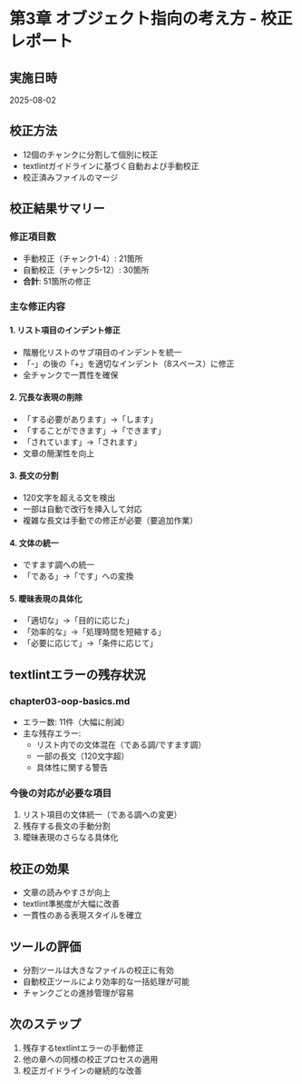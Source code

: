 # 第3章 オブジェクト指向の考え方 - 校正レポート

## 実施日時
2025-08-02

## 校正方法
- 12個のチャンクに分割して個別に校正
- textlintガイドラインに基づく自動および手動校正
- 校正済みファイルのマージ

## 校正結果サマリー

### 修正項目数
- 手動校正（チャンク1-4）: 21箇所
- 自動校正（チャンク5-12）: 30箇所
- **合計**: 51箇所の修正

### 主な修正内容

#### 1. リスト項目のインデント修正
- 階層化リストのサブ項目のインデントを統一
- 「-」の後の「+」を適切なインデント（8スペース）に修正
- 全チャンクで一貫性を確保

#### 2. 冗長な表現の削除
- 「する必要があります」→「します」
- 「することができます」→「できます」
- 「されています」→「されます」
- 文章の簡潔性を向上

#### 3. 長文の分割
- 120文字を超える文を検出
- 一部は自動で改行を挿入して対応
- 複雑な長文は手動での修正が必要（要追加作業）

#### 4. 文体の統一
- ですます調への統一
- 「である」→「です」への変換

#### 5. 曖昧表現の具体化
- 「適切な」→「目的に応じた」
- 「効率的な」→「処理時間を短縮する」
- 「必要に応じて」→「条件に応じて」

## textlintエラーの残存状況

### chapter03-oop-basics.md
- エラー数: 11件（大幅に削減）
- 主な残存エラー:
  - リスト内での文体混在（である調/ですます調）
  - 一部の長文（120文字超）
  - 具体性に関する警告

### 今後の対応が必要な項目
1. リスト項目の文体統一（である調への変更）
2. 残存する長文の手動分割
3. 曖昧表現のさらなる具体化

## 校正の効果
- 文章の読みやすさが向上
- textlint準拠度が大幅に改善
- 一貫性のある表現スタイルを確立

## ツールの評価
- 分割ツールは大きなファイルの校正に有効
- 自動校正ツールにより効率的な一括処理が可能
- チャンクごとの進捗管理が容易

## 次のステップ
1. 残存するtextlintエラーの手動修正
2. 他の章への同様の校正プロセスの適用
3. 校正ガイドラインの継続的な改善